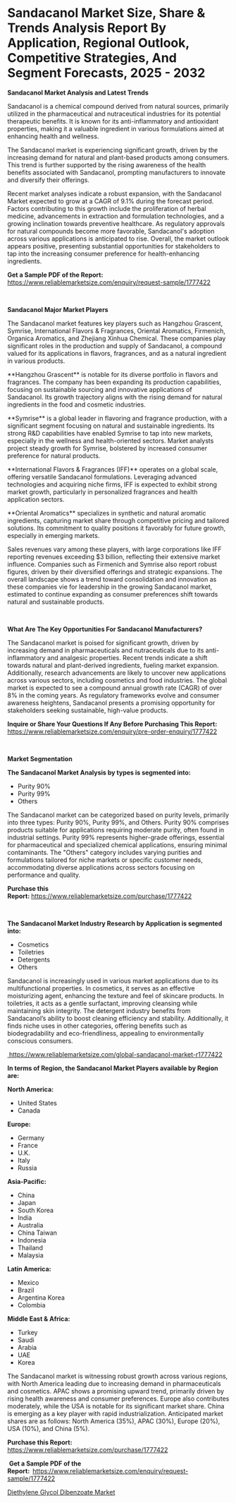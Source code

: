 <p><h1>Sandacanol Market Size, Share & Trends Analysis Report By Application, Regional Outlook, Competitive Strategies, And Segment Forecasts, 2025 - 2032</h1></p><p><strong>Sandacanol Market Analysis and Latest Trends</strong></p>
<p><p>Sandacanol is a chemical compound derived from natural sources, primarily utilized in the pharmaceutical and nutraceutical industries for its potential therapeutic benefits. It is known for its anti-inflammatory and antioxidant properties, making it a valuable ingredient in various formulations aimed at enhancing health and wellness. </p><p>The Sandacanol market is experiencing significant growth, driven by the increasing demand for natural and plant-based products among consumers. This trend is further supported by the rising awareness of the health benefits associated with Sandacanol, prompting manufacturers to innovate and diversify their offerings. </p><p>Recent market analyses indicate a robust expansion, with the Sandacanol Market expected to grow at a CAGR of 9.1% during the forecast period. Factors contributing to this growth include the proliferation of herbal medicine, advancements in extraction and formulation technologies, and a growing inclination towards preventive healthcare. As regulatory approvals for natural compounds become more favorable, Sandacanol's adoption across various applications is anticipated to rise. Overall, the market outlook appears positive, presenting substantial opportunities for stakeholders to tap into the increasing consumer preference for health-enhancing ingredients.</p></p>
<p><strong>Get a Sample PDF of the Report:&nbsp;</strong> <a href="https://www.reliablemarketsize.com/enquiry/request-sample/1777422?utm_campaign=3537&utm_medium=2&utm_source=Github&utm_content=ia&utm_term=01042025&utm_id=sandacanol">https://www.reliablemarketsize.com/enquiry/request-sample/1777422</a></p>
<p>&nbsp;</p>
<p><strong>Sandacanol Major Market Players</strong></p>
<p><p>The Sandacanol market features key players such as Hangzhou Grascent, Symrise, International Flavors & Fragrances, Oriental Aromatics, Firmenich, Organica Aromatics, and Zhejiang Xinhua Chemical. These companies play significant roles in the production and supply of Sandacanol, a compound valued for its applications in flavors, fragrances, and as a natural ingredient in various products.</p><p>**Hangzhou Grascent** is notable for its diverse portfolio in flavors and fragrances. The company has been expanding its production capabilities, focusing on sustainable sourcing and innovative applications of Sandacanol. Its growth trajectory aligns with the rising demand for natural ingredients in the food and cosmetic industries.</p><p>**Symrise** is a global leader in flavoring and fragrance production, with a significant segment focusing on natural and sustainable ingredients. Its strong R&D capabilities have enabled Symrise to tap into new markets, especially in the wellness and health-oriented sectors. Market analysts project steady growth for Symrise, bolstered by increased consumer preference for natural products.</p><p>**International Flavors & Fragrances (IFF)** operates on a global scale, offering versatile Sandacanol formulations. Leveraging advanced technologies and acquiring niche firms, IFF is expected to exhibit strong market growth, particularly in personalized fragrances and health application sectors.</p><p>**Oriental Aromatics** specializes in synthetic and natural aromatic ingredients, capturing market share through competitive pricing and tailored solutions. Its commitment to quality positions it favorably for future growth, especially in emerging markets.</p><p>Sales revenues vary among these players, with large corporations like IFF reporting revenues exceeding $3 billion, reflecting their extensive market influence. Companies such as Firmenich and Symrise also report robust figures, driven by their diversified offerings and strategic expansions. The overall landscape shows a trend toward consolidation and innovation as these companies vie for leadership in the growing Sandacanol market, estimated to continue expanding as consumer preferences shift towards natural and sustainable products.</p></p>
<p>&nbsp;</p>
<p><strong>What Are The Key Opportunities For Sandacanol Manufacturers?</strong></p>
<p><p>The Sandacanol market is poised for significant growth, driven by increasing demand in pharmaceuticals and nutraceuticals due to its anti-inflammatory and analgesic properties. Recent trends indicate a shift towards natural and plant-derived ingredients, fueling market expansion. Additionally, research advancements are likely to uncover new applications across various sectors, including cosmetics and food industries. The global market is expected to see a compound annual growth rate (CAGR) of over 8% in the coming years. As regulatory frameworks evolve and consumer awareness heightens, Sandacanol presents a promising opportunity for stakeholders seeking sustainable, high-value products.</p></p>
<p><strong>Inquire or Share Your Questions If Any Before Purchasing This Report:</strong> <a href="https://www.reliablemarketsize.com/enquiry/pre-order-enquiry/1777422?utm_campaign=3537&utm_medium=2&utm_source=Github&utm_content=ia&utm_term=01042025&utm_id=sandacanol">https://www.reliablemarketsize.com/enquiry/pre-order-enquiry/1777422</a></p>
<p>&nbsp;</p>
<p><strong>Market Segmentation</strong></p>
<p><strong>The Sandacanol Market Analysis by types is segmented into:</strong></p>
<p><ul><li>Purity 90%</li><li>Purity 99%</li><li>Others</li></ul></p>
<p><p>The Sandacanol market can be categorized based on purity levels, primarily into three types: Purity 90%, Purity 99%, and Others. Purity 90% comprises products suitable for applications requiring moderate purity, often found in industrial settings. Purity 99% represents higher-grade offerings, essential for pharmaceutical and specialized chemical applications, ensuring minimal contaminants. The "Others" category includes varying purities and formulations tailored for niche markets or specific customer needs, accommodating diverse applications across sectors focusing on performance and quality.</p></p>
<p><strong>Purchase this Report:&nbsp;</strong><a href="https://www.reliablemarketsize.com/purchase/1777422?utm_campaign=3537&utm_medium=2&utm_source=Github&utm_content=ia&utm_term=01042025&utm_id=sandacanol">https://www.reliablemarketsize.com/purchase/1777422</a></p>
<p>&nbsp;</p>
<p><strong>The Sandacanol Market Industry Research by Application is segmented into:</strong></p>
<p><ul><li>Cosmetics</li><li>Toiletries</li><li>Detergents</li><li>Others</li></ul></p>
<p><p>Sandacanol is increasingly used in various market applications due to its multifunctional properties. In cosmetics, it serves as an effective moisturizing agent, enhancing the texture and feel of skincare products. In toiletries, it acts as a gentle surfactant, improving cleansing while maintaining skin integrity. The detergent industry benefits from Sandacanol’s ability to boost cleaning efficiency and stability. Additionally, it finds niche uses in other categories, offering benefits such as biodegradability and eco-friendliness, appealing to environmentally conscious consumers.</p></p>
<p><a href="https://www.reliablemarketsize.com/global-sandacanol-market-r1777422?utm_campaign=3537&utm_medium=2&utm_source=Github&utm_content=ia&utm_term=01042025&utm_id=sandacanol">&nbsp;https://www.reliablemarketsize.com/global-sandacanol-market-r1777422</a></p>
<p><strong>In terms of Region, the Sandacanol Market Players available by Region are:</strong></p>
<p>
    <p> <strong> North America: </strong>
        <ul>
            <li>United States</li>
            <li>Canada</li>
        </ul>
        </p> 
    <p> <strong> Europe: </strong>
        <ul>
            <li>Germany</li>
            <li>France</li>
            <li>U.K.</li>
            <li>Italy</li>
            <li>Russia</li>
        </ul>
        </p> 
    <p> <strong> Asia-Pacific: </strong>
        <ul>
            <li>China</li>
            <li>Japan</li>
            <li>South Korea</li>
            <li>India</li>
            <li>Australia</li>
            <li>China Taiwan</li>
            <li>Indonesia</li>
            <li>Thailand</li>
            <li>Malaysia</li>
        </ul>
        </p> 
    <p> <strong> Latin America: </strong>
        <ul>
            <li>Mexico</li>
            <li>Brazil</li>
            <li>Argentina Korea</li>
            <li>Colombia</li>
        </ul>
        </p> 
    <p> <strong> Middle East & Africa: </strong>
        <ul>
            <li>Turkey</li>
            <li>Saudi</li>
            <li>Arabia</li>
            <li>UAE</li>
            <li>Korea</li>
        </ul>
    </p>
    </p>
<p><p>The Sandacanol market is witnessing robust growth across various regions, with North America leading due to increasing demand in pharmaceuticals and cosmetics. APAC shows a promising upward trend, primarily driven by rising health awareness and consumer preferences. Europe also contributes moderately, while the USA is notable for its significant market share. China is emerging as a key player with rapid industrialization. Anticipated market shares are as follows: North America (35%), APAC (30%), Europe (20%), USA (10%), and China (5%).</p></p>
<p><strong>Purchase this Report: </strong><a href="https://www.reliablemarketsize.com/purchase/1777422?utm_campaign=3537&utm_medium=2&utm_source=Github&utm_content=ia&utm_term=01042025&utm_id=sandacanol">https://www.reliablemarketsize.com/purchase/1777422</a></p>
<p>&nbsp;<strong>Get a Sample PDF of the Report:&nbsp;&nbsp;</strong><a href="https://www.reliablemarketsize.com/enquiry/request-sample/1777422?utm_campaign=3537&utm_medium=2&utm_source=Github&utm_content=ia&utm_term=01042025&utm_id=sandacanol">https://www.reliablemarketsize.com/enquiry/request-sample/1777422</a></p>
<p><strong></strong></p>
<p><p><a href="https://github.com/giardafshaxb/Market-Research-Report-List-1/blob/main/diethylene-glycol-dibenzoate-market.md?utm_campaign=3537&utm_medium=2&utm_source=Github&utm_content=ia&utm_term=01042025&utm_id=sandacanol">Diethylene Glycol Dibenzoate Market</a></p></p>